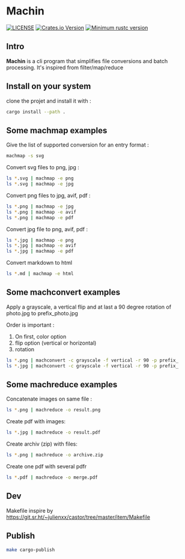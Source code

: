 # Machin

[![LICENSE](https://img.shields.io/badge/license-MIT-blue.svg)](LICENSE)
[![Crates.io Version](https://img.shields.io/crates/v/machin.svg)](https://crates.io/crates/machin)
[![Minimum rustc version](https://img.shields.io/badge/rustc-1.60.0+-lightgray.svg)](#rust-version-requirements)

## Intro

**Machin** is a cli program that simplifies file conversions and batch processing.
It's inspired from filter/map/reduce

## Install on your system

clone the projet and install it with :

```zsh
cargo install --path .
```

## Some **machmap** examples

Give the list of supported conversion for an entry format :

```zsh
machmap -s svg
```

Convert svg files to png, jpg :

```zsh
ls *.svg | machmap -e png
ls *.svg | machmap -e jpg
```

Convert png files to jpg, avif, pdf :

```zsh
ls *.png | machmap -e jpg
ls *.png | machmap -e avif
ls *.png | machmap -e pdf
```

Convert jpg file to png, avif, pdf :

```zsh
ls *.jpg | machmap -e png
ls *.jpg | machmap -e avif
ls *.jpg | machmap -e pdf
```

Convert markdown to html

```zsh
ls *.md | machmap -e html
```

## Some **machconvert** examples

Apply a grayscale, a vertical flip and at last a 90 degree rotation of photo.jpg to prefix_photo.jpg

Order is important :
1. On first, color option
2. flip option (vertical or horizontal)
3. rotation

```zsh
ls *.png | machconvert -c grayscale -f vertical -r 90 -p prefix_
ls *.jpg | machconvert -c grayscale -f vertical -r 90 -p prefix_
```

## Some **machreduce** examples

Concatenate images on same file :

```zsh
ls *.png | machreduce -o result.png
```

Create pdf with images:

```zsh
ls *.jpg | machreduce -o result.pdf
```

Create archiv (zip) with files:

```zsh
ls *.png | machreduce -o archive.zip
```

Create one pdf with several pdfr

```zsh
ls *.pdf | machreduce -o merge.pdf
```

## Dev

Makefile inspire by https://git.sr.ht/~julienxx/castor/tree/master/item/Makefile

## Publish

```zsh
make cargo-publish
```
